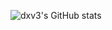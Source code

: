 ![dxv3's GitHub stats](https://github-readme-stats.vercel.app/api?username=dxv3&theme=dark&show_icons=true)
